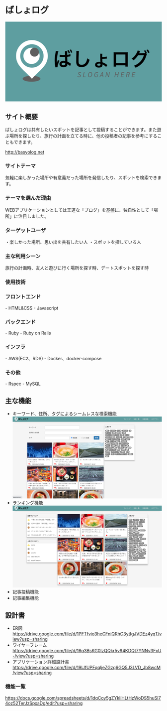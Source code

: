 # ばしょログ

![画像１](./README_image_2.jpg)

## サイト概要
ばしょログは共有したいスポットを記事として投稿することができます。また遊ぶ場所を探したり、旅行の計画を立てる時に、他の投稿者の記事を参考にすることもできます。

http://basyolog.net

### サイトテーマ
気軽に楽しかった場所や有意義だった場所を発信したり、スポットを検索できます。

### テーマを選んだ理由
WEBアプリケーションとしては王道な「ブログ」を基盤に、独自性として「場所」に注目しました。

### ターゲットユーザ
・楽しかった場所、思い出を共有したい人
・スポットを探している人

### 主な利用シーン
旅行の計画時、友人と遊びに行く場所を探す時、デートスポットを探す時

### 使用技術
<h3>フロントエンド</h3>
- HTML&CSS
- Javascript

<h3>バックエンド</h3>
- Ruby
- Ruby on Rails

<h3>インフラ</h3>
- AWS(EC2、RDS)
- Docker、docker-compose

<h3>その他</h3>
- Rspec
- MySQL

## 主な機能
- キーワード、住所、タグによるシームレスな検索機能
![画像2](./README_image_3.jpg)
- ランキング機能
![画像3](./README_image_4.jpg)
- 記事投稿機能
- 記事編集機能

## 設計書
- ER図
https://drive.google.com/file/d/1PFTfvio3heCFniQRhC3ytIgJVDEz4yqT/view?usp=sharing
- ワイヤーフレーム
https://drive.google.com/file/d/16q3BsKG0lzQQkr5v94KDQt7YNNv3FxU-/view?usp=sharing
- アプリケーション詳細設計書
https://drive.google.com/file/d/19lJfUPFqqljeZGzq6GQ5J3LVD_Jb8wcM/view?usp=sharing

### 機能一覧
https://docs.google.com/spreadsheets/d/1dqCoy5gZYkliHLtHzWoDS5huSI74oz52TerJzSpxaDg/edit?usp=sharing


